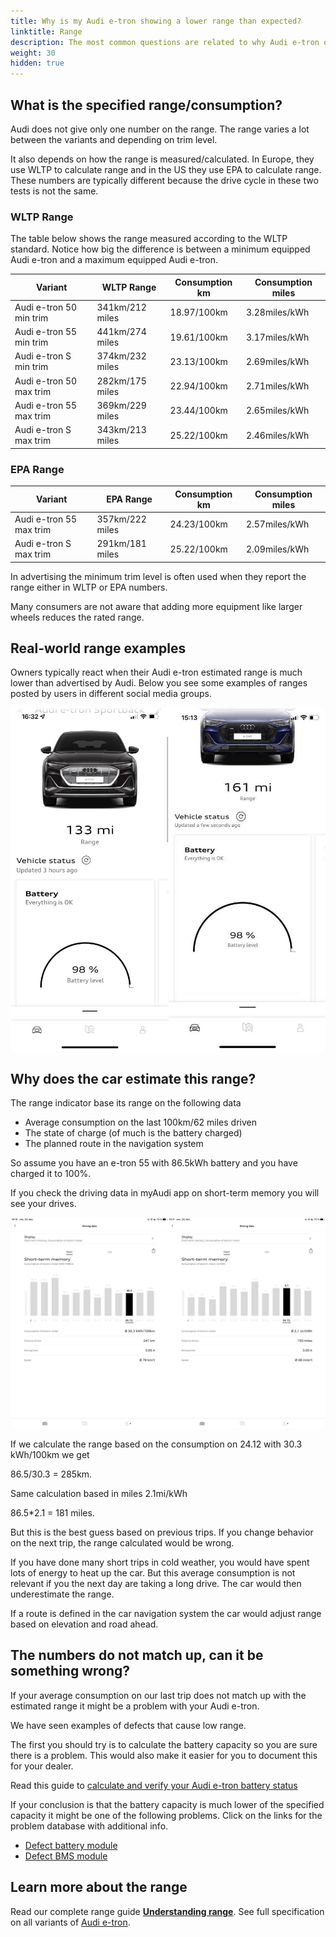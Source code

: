 ```yaml
---
title: Why is my Audi e-tron showing a lower range than expected?
linktitle: Range
description: The most common questions are related to why Audi e-tron owners experience that the car shows a lower expected range than specified.
weight: 30
hidden: true
---
```


## What is the specified range/consumption?

Audi does not give only one number on the range. The range varies a lot between the variants and depending on trim level.

It also depends on how the range is measured/calculated. In Europe, they use WLTP to calculate range and in the US they use EPA to calculate range.
These numbers are typically different because the drive cycle in these two tests is not the same.

### WLTP Range

The table below shows the range measured according to the WLTP standard. Notice how big the difference is between a minimum equipped Audi e-tron and a maximum equipped Audi e-tron.

| Variant | WLTP Range | Consumption km | Consumption miles |
|-------|-----------|-----------|------|
| Audi e-tron 50 min trim |  341km/212 miles | 18.97/100km | 3.28miles/kWh |
| Audi e-tron 55 min trim |  441km/274 miles | 19.61/100km | 3.17miles/kWh |
| Audi e-tron S min trim |  374km/232 miles | 23.13/100km | 2.69miles/kWh |
| Audi e-tron 50 max trim |  282km/175 miles | 22.94/100km | 2.71miles/kWh |
| Audi e-tron 55 max trim |  369km/229 miles | 23.44/100km | 2.65miles/kWh |
| Audi e-tron S max trim |  343km/213 miles | 25.22/100km | 2.46miles/kWh |

### EPA Range

| Variant | EPA Range | Consumption km | Consumption miles |
|-------|-----------|-----------|------|
| Audi e-tron 55 max trim |  357km/222 miles | 24.23/100km | 2.57miles/kWh |
| Audi e-tron S max trim |  291km/181 miles | 25.22/100km | 2.09miles/kWh |

In advertising the minimum trim level is often used when they report the range either in WLTP or EPA numbers.

Many consumers are not aware that adding more equipment like larger wheels reduces the rated range.

## Real-world range examples

Owners typically react when their Audi e-tron estimated range is much lower than advertised by Audi.
Below you see some examples of ranges posted by users in different social media groups.

![Low range](lowrangeexample.jpg)

## Why does the car estimate this range?

The range indicator base its range on the following data

- Average consumption on the last 100km/62 miles driven
- The state of charge (of much is the battery charged)
- The planned route in the navigation system

So assume you have an e-tron 55 with 86.5kWh battery and you have charged it to 100%.

If you check the driving data in myAudi app on short-term memory you will see your drives.

![Triphistory](triphistory.jpg "Triphistory")

If we calculate the range based on the consumption on 24.12 with 30.3 kWh/100km we get

86.5/30.3 = 285km.

Same calculation based in miles 2.1mi/kWh

86.5*2.1 = 181 miles.

But this is the best guess based on previous trips. If you change behavior on the next trip, the range calculated would be wrong.

If you have done many short trips in cold weather, you would have spent lots of energy to heat up the car. But this average consumption is not relevant if you the next day are taking a long drive. The car would then underestimate the range.

If a route is defined in the car navigation system the car would adjust range based on elevation and road ahead.

## The numbers do not match up, can it be something wrong?

If your average consumption on our last trip does not match up with the estimated range it might be a problem with your Audi e-tron.

We have seen examples of defects that cause low range.

The first you should try is to calculate the battery capacity so you are sure there is a problem. This would also make it easier for you to document this for your dealer.

Read this guide to [calculate and verify your Audi e-tron battery status](../../../../../guides/checkingbatteryhealth/)

If your conclusion is that the battery capacity is much lower of the specified capacity it might be one of the following problems. Click on the links for the problem database with additional info.

- [Defect battery module](https://github.com/electrichasgoneaudi/etron-issues/issues/9)
- [Defect BMS module](https://github.com/electrichasgoneaudi/etron-issues/issues/58)

## Learn more about the range

Read our complete range guide **[Understanding range](../../../../../guides/understandingrange/)**.
See full specification on all variants of [Audi e-tron](../../../specifications). 
